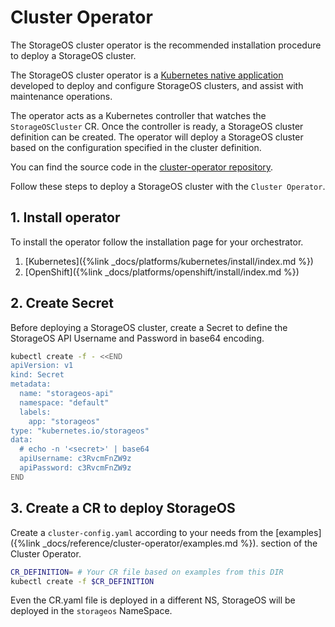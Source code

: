 # Cluster Operator

The StorageOS cluster operator is the recommended installation procedure to
deploy a StorageOS cluster.

The StorageOS cluster operator is a [Kubernetes native
application](https://kubernetes.io/docs/concepts/extend-kubernetes/extend-cluster/)
developed to deploy and configure StorageOS clusters, and assist with
maintenance operations.

The operator acts as a Kubernetes controller that watches the `StorageOSCluster`
CR. Once the controller is ready, a StorageOS cluster definition can be
created. The operator will deploy a StorageOS cluster based on the
configuration specified in the cluster definition.

You can find the source code in the [cluster-operator
repository](https://github.com/storageos/cluster-operator).


Follow these steps to deploy a StorageOS cluster with the `Cluster Operator`.

## 1. Install operator

To install the operator follow the installation page for your orchestrator.

1. [Kubernetes]({%link _docs/platforms/kubernetes/install/index.md %})
1. [OpenShift]({%link _docs/platforms/openshift/install/index.md %})

## 2. Create Secret
Before deploying a StorageOS cluster, create a Secret to define the StorageOS
API Username and Password in base64 encoding.

```bash
kubectl create -f - <<END
apiVersion: v1
kind: Secret
metadata:
  name: "storageos-api"
  namespace: "default"
  labels:
    app: "storageos"
type: "kubernetes.io/storageos"
data:
  # echo -n '<secret>' | base64
  apiUsername: c3RvcmFnZW9z
  apiPassword: c3RvcmFnZW9z
END
```

## 3. Create a CR to deploy StorageOS

Create a `cluster-config.yaml` according to your needs from the
[examples]({%link _docs/reference/cluster-operator/examples.md %}).
section of the Cluster Operator.

```bash
CR_DEFINITION= # Your CR file based on examples from this DIR
kubectl create -f $CR_DEFINITION
```

Even the CR.yaml file is deployed in a different NS, StorageOS will be deployed
in the `storageos` NameSpace.
